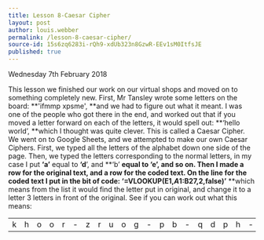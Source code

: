 ```yaml
---
title: Lesson 8-Caesar Cipher
layout: post
author: louis.webber
permalink: /lesson-8-caesar-cipher/
source-id: 15s6zq6283i-rQh9-xdUb323n8GzwR-EEv1sM0ItfsJE
published: true
---
```

Wednesday 7th February 2018

This lesson we finished our work on our virtual shops and moved on to something completely new. First, Mr Tansley wrote some letters on the board: **'ifmmp xpsme', **and we had to figure out what it meant. I was one of the people who got there in the end, and worked out that if you moved a letter forward on each of the letters, it would spell out: **‘hello world’, **which I thought was quite clever. This is called a Caesar Cipher. We went on to Google Sheets, and we attempted to make our own Caesar Ciphers. First, we typed all the letters of the alphabet down one side of the page. Then, we typed the letters corresponding to the normal letters, in my case I put **‘a’** equal to **‘d**’, and **‘b’ **equal to **‘e’, **and so on. Then I made a row for the original text, and a row for the coded text. On the line for the coded text I put in the bit of code: **‘****=VLOOKUP(****E1****,****$A1:$B27****,****2****,****false****)’****  **which means from the list it would find the letter put in original, and change it to a letter 3 letters in front of the original. See if you can work out what this means: 

<table>
  <tr>
    <td>k</td>
    <td>h</td>
    <td>o</td>
    <td>o</td>
    <td>r</td>
    <td>-</td>
    <td>z</td>
    <td>r</td>
    <td>u</td>
    <td>o</td>
    <td>g</td>
    <td>-</td>
    <td>p</td>
    <td>b</td>
    <td>-</td>
    <td>q</td>
    <td>d</td>
    <td>p</td>
    <td>h</td>
    <td>-</td>
    <td>l</td>
    <td>v</td>
    <td>-</td>
    <td>o</td>
    <td>r</td>
    <td>x</td>
    <td>l</td>
    <td>v</td>
    <td>-</td>
    <td>z</td>
    <td>h</td>
    <td>e</td>
    <td>e</td>
    <td>h</td>
    <td>u</td>
  </tr>
</table>


